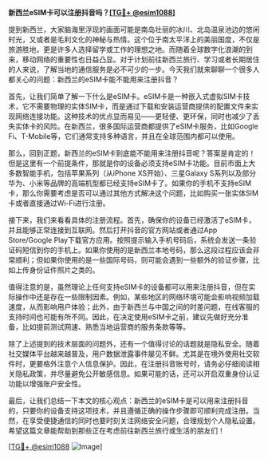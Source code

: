 **新西兰eSIM卡可以注册抖音吗？[[TG💪+ @esim1088](https://t.me/s/esim1088)]**

提到新西兰，大家脑海里浮现的画面可能是南岛壮丽的冰川、北岛温泉池边的悠闲时光，又或者是毛利文化的神秘与热情。这个位于南太平洋上的美丽国度，不仅是旅游胜地，更是许多人选择留学或工作的理想之地。而随着全球数字化浪潮的到来，移动网络的重要性也日益凸显。对于计划前往新西兰旅行、学习或者长期居住的人来说，了解当地的通信服务是必不可少的一步。今天我们就来聊聊一个很多人都关心的问题：新西兰的eSIM卡能不能用来注册抖音？

首先，让我们简单了解一下什么是eSIM卡。eSIM卡是一种嵌入式虚拟SIM卡技术，它不需要物理的实体SIM卡，而是通过下载和安装运营商提供的配置文件来实现网络连接功能。这种技术的优点显而易见——更轻便、更环保，同时也减少了丢失实体卡的风险。在新西兰，很多国际运营商都提供了eSIM卡服务，比如Google Fi、T-Mobile等，它们通常支持多种语言，并且在全球范围内都可以使用。

那么，回到正题，新西兰的eSIM卡到底能不能用来注册抖音呢？答案是肯定的！但是这里有一个前提条件，那就是你的设备必须支持eSIM卡功能。目前市面上大多数智能手机，包括苹果系列（从iPhone XS开始）、三星Galaxy S系列以及部分华为、小米等品牌的高端机型都已经支持eSIM卡了。如果你的手机不支持eSIM卡，那么你需要考虑是否可以通过其他方式解决这个问题，比如购买一张实体SIM卡或者直接通过Wi-Fi进行注册。

接下来，我们来看看具体的注册流程。首先，确保你的设备已经激活了eSIM卡，并且能够正常连接到互联网。然后打开抖音的官方网站或者通过App Store/Google Play下载官方应用。按照提示输入手机号码后，系统会发送一条验证码短信到你的手机上。如果你使用的是新西兰本地号码，那么这段过程应该会非常顺利；但如果你使用的是一些国际号码，则可能会遇到一些额外的验证步骤，比如上传身份证件照片之类的。

值得注意的是，虽然理论上任何支持eSIM卡的设备都可以用来注册抖音，但在实际操作中还是存在一些限制因素。例如，某些地区的网络环境可能会影响视频加载速度，从而影响用户体验；此外，由于新西兰与中国之间的时差问题，在线客服的支持时间也可能有所不同。因此，在决定使用eSIM卡之前，建议先做好充分准备，比如提前测试网速、熟悉当地运营商的服务条款等等。

除了上述提到的技术层面的问题外，还有一个值得讨论的话题就是隐私安全。随着社交媒体平台越来越普及，用户数据泄露事件屡见不鲜。尤其是在境外使用社交软件时，更要格外注意个人信息保护。因此，在注册抖音账号时，请务必仔细阅读相关隐私政策，并尽量避免公开敏感信息。如果可能的话，还可以开启双重身份认证功能以增强账户安全性。

最后，让我们总结一下本文的核心观点：新西兰的eSIM卡是可以用来注册抖音的，只要你的设备支持这项技术，并且遵循正确的操作步骤即可顺利完成注册。当然，在享受便捷通信的同时也要时刻关注网络安全问题，合理规划个人隐私设置。希望这篇文章能帮助到那些正在考虑前往新西兰旅行或生活的朋友们！

[[TG💪+ @esim1088](https://t.me/s/esim1088) ![Image](https://i.postimg.cc/4NQfJmqS/Snipaste-2025-05-13-00-14-12.png)]